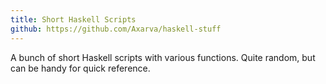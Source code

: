 ```yaml
---
title: Short Haskell Scripts
github: https://github.com/Axarva/haskell-stuff
---
```


A bunch of short Haskell scripts with various functions.
Quite random, but can be handy for quick reference.

